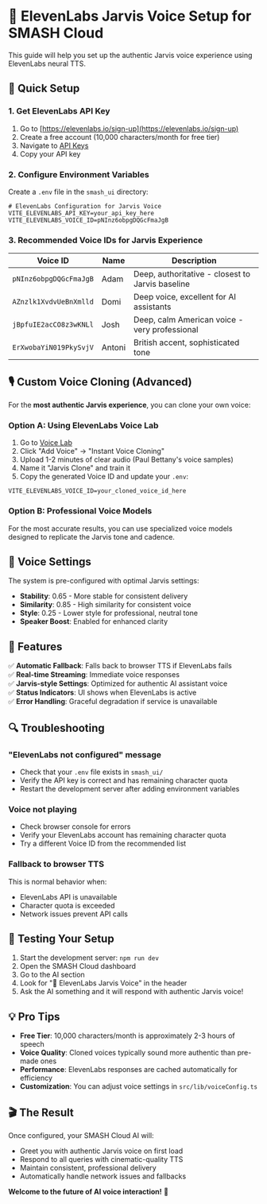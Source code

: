 # 🦾 ElevenLabs Jarvis Voice Setup for SMASH Cloud

This guide will help you set up the authentic Jarvis voice experience using ElevenLabs neural TTS.

## 🚀 Quick Setup

### 1. Get ElevenLabs API Key

1. Go to [https://elevenlabs.io/sign-up](https://elevenlabs.io/sign-up)
2. Create a free account (10,000 characters/month for free tier)
3. Navigate to [API Keys](https://elevenlabs.io/app/settings/api-keys)
4. Copy your API key

### 2. Configure Environment Variables

Create a `.env` file in the `smash_ui` directory:

```env
# ElevenLabs Configuration for Jarvis Voice
VITE_ELEVENLABS_API_KEY=your_api_key_here
VITE_ELEVENLABS_VOICE_ID=pNInz6obpgDQGcFmaJgB
```

### 3. Recommended Voice IDs for Jarvis Experience

| Voice ID | Name | Description |
|----------|------|-------------|
| `pNInz6obpgDQGcFmaJgB` | Adam | Deep, authoritative - closest to Jarvis baseline |
| `AZnzlk1XvdvUeBnXmlld` | Domi | Deep voice, excellent for AI assistants |
| `jBpfuIE2acCO8z3wKNLl` | Josh | Deep, calm American voice - very professional |
| `ErXwobaYiN019PkySvjV` | Antoni | British accent, sophisticated tone |

## 🎙️ Custom Voice Cloning (Advanced)

For the **most authentic Jarvis experience**, you can clone your own voice:

### Option A: Using ElevenLabs Voice Lab

1. Go to [Voice Lab](https://elevenlabs.io/voice-lab)
2. Click "Add Voice" → "Instant Voice Cloning"
3. Upload 1-2 minutes of clear audio (Paul Bettany's voice samples)
4. Name it "Jarvis Clone" and train it
5. Copy the generated Voice ID and update your `.env`:

```env
VITE_ELEVENLABS_VOICE_ID=your_cloned_voice_id_here
```

### Option B: Professional Voice Models

For the most accurate results, you can use specialized voice models designed to replicate the Jarvis tone and cadence.

## 🔧 Voice Settings

The system is pre-configured with optimal Jarvis settings:

- **Stability**: 0.65 - More stable for consistent delivery
- **Similarity**: 0.85 - High similarity for consistent voice
- **Style**: 0.25 - Lower style for professional, neutral tone
- **Speaker Boost**: Enabled for enhanced clarity

## 🎯 Features

✅ **Automatic Fallback**: Falls back to browser TTS if ElevenLabs fails  
✅ **Real-time Streaming**: Immediate voice responses  
✅ **Jarvis-style Settings**: Optimized for authentic AI assistant voice  
✅ **Status Indicators**: UI shows when ElevenLabs is active  
✅ **Error Handling**: Graceful degradation if service is unavailable  

## 🔍 Troubleshooting

### "ElevenLabs not configured" message
- Check that your `.env` file exists in `smash_ui/`
- Verify the API key is correct and has remaining character quota
- Restart the development server after adding environment variables

### Voice not playing
- Check browser console for errors
- Verify your ElevenLabs account has remaining character quota
- Try a different Voice ID from the recommended list

### Fallback to browser TTS
This is normal behavior when:
- ElevenLabs API is unavailable
- Character quota is exceeded
- Network issues prevent API calls

## 🎪 Testing Your Setup

1. Start the development server: `npm run dev`
2. Open the SMASH Cloud dashboard
3. Go to the AI section
4. Look for "🦾 ElevenLabs Jarvis Voice" in the header
5. Ask the AI something and it will respond with authentic Jarvis voice!

## 💡 Pro Tips

- **Free Tier**: 10,000 characters/month is approximately 2-3 hours of speech
- **Voice Quality**: Cloned voices typically sound more authentic than pre-made ones
- **Performance**: ElevenLabs responses are cached automatically for efficiency
- **Customization**: You can adjust voice settings in `src/lib/voiceConfig.ts`

## 🎬 The Result

Once configured, your SMASH Cloud AI will:
- Greet you with authentic Jarvis voice on first load
- Respond to all queries with cinematic-quality TTS
- Maintain consistent, professional delivery
- Automatically handle network issues and fallbacks

**Welcome to the future of AI voice interaction!** 🚀
